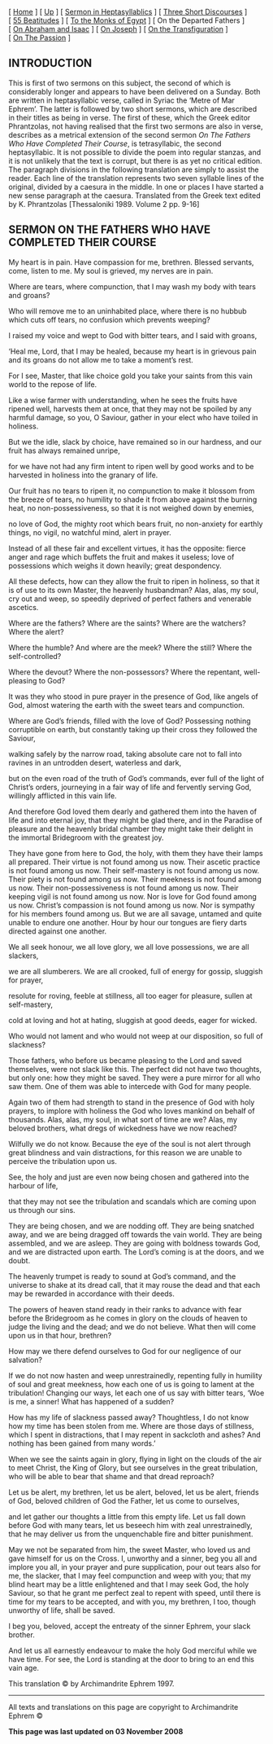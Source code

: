 \[ [Home](index.md) \] \[ [Up](ephrem.md) \] \[ [Sermon in Heptasyllablics](ser-hept.md) \] \[ [Three Short Discourses](3disc.md) \] \[ [55 Beatitudes](55beat.md) \] \[ [To the Monks of Egypt](egypt-int.md) \] \[ On the Departed Fathers \] \[ [On Abraham and Isaac](AbrIsaac.md) \] \[ [On Joseph](on_joseph.md) \] \[ [On the Transfiguration](on_the_transfiguration.md) \] \[ [On The Passion](PassSer.md) \]

INTRODUCTION
------------

This is first of two sermons on this subject, the second of which is considerably longer and appears to have been delivered on a Sunday. Both are written in heptasyllabic verse, called in Syriac the ‘Metre of Mar Ephrem’. The latter is followed by two short sermons, which are described in their titles as being in verse. The first of these, which the Greek editor Phrantzolas, not having realised that the first two sermons are also in verse, describes as a metrical extension of the second sermon *On The Fathers Who Have Completed Their Course*, is tetrasyllabic, the second heptasyllabic. It is not possible to divide the poem into regular stanzas, and it is not unlikely that the text is corrupt, but there is as yet no critical edition. The paragraph divisions in the following translation are simply to assist the reader. Each line of the translation represents two seven syllable lines of the original, divided by a caesura in the middle. In one or places I have started a new sense paragraph at the caesura. Translated from the Greek text edited by K. Phrantzolas \[Thessaloniki 1989. Volume 2 pp. 9-16\]

SERMON
ON THE FATHERS
WHO HAVE COMPLETED THEIR COURSE
-------------------------------

My heart is in pain. Have compassion for me, brethren.
Blessed servants, come, listen to me.
My soul is grieved, my nerves are in pain.

Where are tears, where compunction,
that I may wash my body with tears and groans?

Who will remove me to an uninhabited place,
where there is no hubbub which cuts off tears,
no confusion which prevents weeping?

I raised my voice and wept to God
with bitter tears, and I said with groans,

‘Heal me, Lord, that I may be healed,
because my heart is in grievous pain
and its groans do not allow me to take
a moment’s rest.

For I see, Master,
that like choice gold you take your saints
from this vain world to the repose of life.

Like a wise farmer with understanding,
when he sees the fruits have ripened well,
harvests them at once, that they may not be spoiled
by any harmful damage, so you, O Saviour,
gather in your elect who have toiled in holiness.

But we the idle, slack by choice,
have remained so in our hardness,
and our fruit has always remained unripe,

for we have not had any firm intent to ripen well
by good works and to be harvested in holiness
into the granary of life.

Our fruit
has no tears to ripen it,
no compunction to make it blossom
from the breeze of tears, no humility
to shade it from above
against the burning heat, no non-possessiveness,
so that it is not weighed down by enemies,

no love of God, the mighty root
which bears fruit, no non-anxiety
for earthly things, no vigil,
no watchful mind, alert in prayer.

Instead of all these fair and excellent virtues,
it has the opposite: fierce anger and rage
which buffets the fruit and makes it useless;
love of possessions which weighs it down heavily;
great despondency.

All these defects,
how can they allow the fruit to ripen in holiness,
so that it is of use to its own Master,
the heavenly husbandman? Alas, alas, my soul,
cry out and weep, so speedily deprived
of perfect fathers and venerable ascetics.

Where are the fathers? Where are the saints?
Where are the watchers? Where the alert?

Where the humble? And where are the meek?
Where the still? Where the self-controlled?

Where the devout? Where the non-possessors?
Where the repentant, well-pleasing to God?

It was they who stood in pure prayer
in the presence of God, like angels of God,
almost watering the earth with the sweet tears
and compunction.

Where are God’s friends,
filled with the love of God? Possessing nothing
corruptible on earth, but constantly taking
up their cross they followed the Saviour,

walking safely by the narrow road,
taking absolute care not to fall into ravines
in an untrodden desert, waterless and dark,

but on the even road of the truth
of God’s commands, ever full of the light
of Christ’s orders, journeying in a fair
way of life and fervently serving God,
willingly afflicted in this vain life.

And therefore God loved them dearly
and gathered them into the haven of life
and into eternal joy, that they might be glad there,
and in the Paradise of pleasure and the heavenly bridal chamber
they might take their delight in the immortal Bridegroom
with the greatest joy.

They have gone from here
to God, the holy, with them they have
their lamps all prepared. Their virtue
is not found among us now. Their ascetic practice
is not found among us now. Their self-mastery
is not found among us now. Their piety
is not found among us now. Their meekness
is not found among us now. Their non-possessiveness
is not found among us now. Their keeping vigil
is not found among us now. Nor is love for God
found among us now. Christ’s compassion
is not found among us now. Nor is sympathy for his members
found among us. But we are all
savage, untamed and quite unable
to endure one another. Hour by hour our tongues
are fiery darts directed against one another.

We all seek honour, we all love glory,
we all love possessions, we are all slackers,

we are all slumberers. We are all crooked,
full of energy for gossip, sluggish for prayer,

resolute for roving, feeble at stillness,
all too eager for pleasure, sullen at self-mastery,

cold at loving and hot at hating,
sluggish at good deeds, eager for wicked.

Who would not lament and who would not weep
at our disposition, so full of slackness?

Those fathers, who before us became
pleasing to the Lord and saved themselves,
were not slack like this. The perfect did not have
two thoughts, but only one:
how they might be saved. They were a pure mirror
for all who saw them. One of them was able
to intercede with God for many people.

Again two of them had strength to stand
in the presence of God with holy prayers,
to implore with holiness the God who loves mankind
on behalf of thousands. Alas, alas, my soul,
in what sort of time are we? Alas, my beloved brothers,
what dregs of wickedness have we now reached?

Wilfully we do not know. Because the eye of the soul
is not alert through great blindness
and vain distractions, for this reason we are
unable to perceive the tribulation upon us.

See, the holy and just are even now being chosen
and gathered into the harbour of life,

that they may not see the tribulation and scandals
which are coming upon us through our sins.

They are being chosen, and we are nodding off.
They are being snatched away, and we are being dragged off
towards the vain world. They are being assembled,
and we are asleep. They are going
with boldness towards God,
and we are distracted upon earth. The Lord’s coming
is at the doors, and we doubt.

The heavenly trumpet is ready to sound
at God’s command, and the universe to shake
at its dread call, that it may rouse the dead
and that each may be rewarded in accordance with their deeds.

The powers of heaven stand ready
in their ranks to advance with fear
before the Bridegroom as he comes in glory
on the clouds of heaven to judge the living and the dead;
and we do not believe. What then will come
upon us in that hour, brethren?

How may we there defend ourselves to God
for our negligence of our salvation?

If we do not now hasten and weep unrestrainedly,
repenting fully in humility of soul
and great meekness, how each one of us is going
to lament at the tribulation! Changing our ways,
let each one of us say with bitter tears,
‘Woe is me, a sinner! What has happened of a sudden?

How has my life of slackness passed away?
Thoughtless, I do not know how my time has
been stolen from me. Where are those days
of stillness, which I spent
in distractions, that I may repent
in sackcloth and ashes? And nothing has been gained
from many words.’

When we see the saints
again in glory, flying in light
on the clouds of the air to meet Christ,
the King of Glory, but see ourselves
in the great tribulation, who will be able to bear
that shame and that dread reproach?

Let us be alert, my brethren, let us be alert, beloved,
let us be alert, friends of God, beloved children
of God the Father, let us come to ourselves,

and let gather our thoughts a little
from this empty life. Let us fall down before God
with many tears, let us beseech him
with zeal unrestrainedly, that he may deliver us
from the unquenchable fire and bitter punishment.

May we not be separated from him, the sweet Master,
who loved us and gave himself
for us on the Cross. I, unworthy
and a sinner, beg you all
and implore you all, in your prayer
and pure supplication, pour out tears
also for me, the slacker, that I may feel compunction
and weep with you; that my blind heart
may be a little enlightened
and that I may seek God, the holy Saviour,
so that he grant me perfect zeal
to repent with speed, until there is time
for my tears to be accepted, and with you, my brethren,
I too, though unworthy of life, shall be saved.

I beg you, beloved, accept the entreaty
of the sinner Ephrem, your slack brother.

And let us all earnestly endeavour to make the holy God
merciful while we have time.
For see, the Lord is standing at the door
to bring to an end this vain age.

This translation © by Archimandrite Ephrem 1997. 

------------------------------------------------------------------------

All texts and translations on this page are copyright to
Archimandrite Ephrem ©

**This page was last updated on 03 November 2008**
